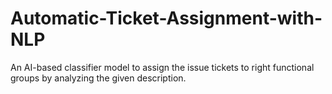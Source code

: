 # Automatic-Ticket-Assignment-with-NLP
An AI-based classifier model to assign the issue tickets to right functional groups by analyzing the given description.

